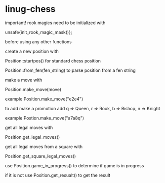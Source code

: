 # linug-chess

important! rook magics need to be initialized with 

unsafe{init_rook_magic_mask()};

before using any other functions

create a new position with

Position::startpos() for standard chess position

Position::from_fen(fen_string) to parse position from a fen string

make a move with

Position.make_move(move)

example Position.make_move("e2e4")

to add make a promotion add q => Queen, r => Rook, b => Bishop, n => Knight

example Postion.make_move("a7a8q")


get all legal moves with 

Position.get_legal_moves()

get all legal moves from a square with

Position.get_square_legal_moves()

use Position.game_in_progress() to determine if game is in progress

if it is not use Position.get_resualt() to get the result
